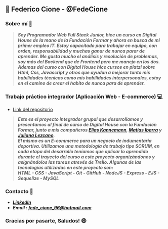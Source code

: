 ## :wave: Federico Cione - @FedeCione

### Sobre mí :page_with_curl:
>***Soy Programador Web Full Stack Junior, hice un curso en Digital House de la mano de la Fundación Formar y ahora en busca de mi
>primer empleo IT. Estoy capacitado para trabajar en equipo, con orden, responsabilidad y muchas ganar de nunca parar de aprender.
>Me gusta mucho el análisis y resolución de problemas, soy más del Backend que de Frontend pero me manejo en los dos.
>Ademas del curso con Digital House hice cursos en platzi sobre Html, Css, Javascript y otros que ayudan a mejorar tanto mis habilidades
>técnicas como mis habilidades interpersonales, estoy en el camino de crear el habito de nunca para de aprender.***


### Trabajo práctico integrador (Aplicación Web - E-commerce) :computer:
- [Link del repositorio](https://github.com/MatiasRaulIbarra/Grupo_5_Urban-Sport)
> ***Este es el proyecto integrador grupal que desarrollamos y presentamos al final de curso de Digital House con la Fundación Formar, junto a mis compañeros
> [Elias Kannemann](https://github.com/eliasKannemann), [Matias Ibarra](https://github.com/MatiasRaulIbarra) y [Juliana Lezcano](https://github.com/JulianaLezcano).  
> El mismo es un E-commerce para un negocio de indumentaria deportiva. Utilizamos una metodología de trabajo tipo SCRUM, en cada etapa del desarrollo teníamos
> que aplicar lo aprendido durante el trayecto del curso a este proyecto organizándonos y asignándolos las tareas atrevés de Trello.
> Algunas de las tecnologías utilizadas en este proyecto son:  
> HTML - CSS - JavaScript - Git - GitHub - NodeJS - Express - EJS - Sequelize - MySQL***


### Contacto :postbox:
- ***[LinkedIn](https://www.linkedin.com/in/fede-cione/)***
- ***Email : fede_cione_96@hotmail.com***

### Gracias por pasarte, Saludos! :smile:
